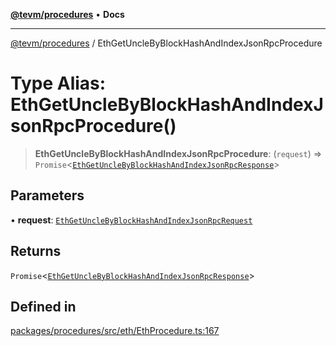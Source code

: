 [**@tevm/procedures**](../README.md) • **Docs**

***

[@tevm/procedures](../globals.md) / EthGetUncleByBlockHashAndIndexJsonRpcProcedure

# Type Alias: EthGetUncleByBlockHashAndIndexJsonRpcProcedure()

> **EthGetUncleByBlockHashAndIndexJsonRpcProcedure**: (`request`) => `Promise`\<[`EthGetUncleByBlockHashAndIndexJsonRpcResponse`](EthGetUncleByBlockHashAndIndexJsonRpcResponse.md)\>

## Parameters

• **request**: [`EthGetUncleByBlockHashAndIndexJsonRpcRequest`](EthGetUncleByBlockHashAndIndexJsonRpcRequest.md)

## Returns

`Promise`\<[`EthGetUncleByBlockHashAndIndexJsonRpcResponse`](EthGetUncleByBlockHashAndIndexJsonRpcResponse.md)\>

## Defined in

[packages/procedures/src/eth/EthProcedure.ts:167](https://github.com/evmts/tevm-monorepo/blob/main/packages/procedures/src/eth/EthProcedure.ts#L167)
